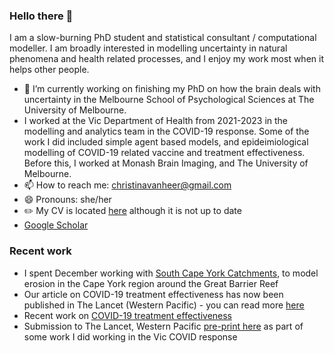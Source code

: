 ### Hello there 👋
I am a slow-burning PhD student and statistical consultant / computational modeller. I am broadly interested in modelling uncertainty in natural phenomena and health related processes, and I enjoy my work most when it helps other people.
- 🧠 I’m currently working on finishing my PhD on how the brain deals with uncertainty in the Melbourne School of Psychological Sciences at The University of Melbourne.
- I worked at the Vic Department of Health from 2021-2023 in the modelling and analytics team in the COVID-19 response. Some of the work I did included simple agent based models, and epideimiological modelling of COVID-19 related vaccine and treatment effectiveness. Before this, I worked at Monash Brain Imaging, and The University of Melbourne.
- 📫 How to reach me: christinavanheer@gmail.com 
- 😄 Pronouns: she/her
- ✏️ My CV is located [here](https://github.com/cvanheer/CV) although it is not up to date
- [Google Scholar](https://scholar.google.com/citations?user=f3IP8nkAAAAJ&hl=en)

### Recent work
- I spent December working with [South Cape York Catchments](https://www.scyc.com.au), to model erosion in the Cape York region around the Great Barrier Reef
- Our article on COVID-19 treatment effectiveness has now been published in The Lancet (Western Pacific) - you can read more [here](https://www.thelancet.com/journals/lanwpc/article/PIIS2666-6065(23)00235-3/fulltext)
- Recent work on [COVID-19 treatment effectiveness](https://theconversation.com/paxlovid-is-australias-first-line-covid-antiviral-but-lagevrio-also-prevents-severe-disease-in-over-70s-195349) 
- Submission to The Lancet, Western Pacific [pre-print here](https://papers.ssrn.com/sol3/papers.cfm?abstract_id=4495142) as part of some work I did working in the Vic COVID response

